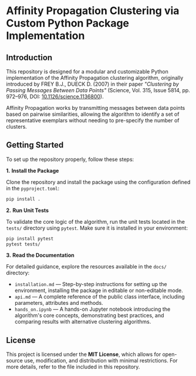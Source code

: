 # Affinity Propagation Clustering via Custom Python Package Implementation

## Introduction  

This repository is designed for a modular and customizable Python implementation of the Affinity Propagation clustering algorithm, originally introduced by FREY B.J., DUECK D. (2007) in their paper *"Clustering by Passing Messages Between Data Points"* (Science, Vol. 315, Issue 5814, pp. 972–976, DOI: [10.1126/science.1136800](https://doi.org/10.1126/science.1136800)).


Affinity Propagation works by transmitting messages between data points based on pairwise similarities, allowing the algorithm to identify a set of representative exemplars without needing to pre-specify the number of clusters. 



## Getting Started

To set up the repository properly, follow these steps:

**1.** **Install the Package** 

Clone the repository and install the package using the configuration defined in the `pyproject.toml`:

```bash
pip install .
```

**2.** **Run Unit Tests**  

To validate the core logic of the algorithm, run the unit tests located in the `tests/` directory using `pytest`. Make sure it is installed in your environment:

```bash
pip install pytest
pytest tests/
```

**3.** **Read the Documentation**  

For detailed guidance, explore the resources available in the `docs/` directory:

- `installation.md` — Step-by-step instructions for setting up the environment, installing the package in editable or non-editable mode.
- `api.md` — A complete reference of the public class interface, including parameters, attributes and methods.
- `hands_on.ipynb` — A hands-on Jupyter notebook introducing the algorithm's core concepts, demonstrating best practices, and comparing results with alternative clustering algorithms.


## License  

This project is licensed under the **MIT License**, which allows for open-source use, modification, and distribution with minimal restrictions. For more details, refer to the file included in this repository.  
